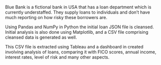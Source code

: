 Blue Bank is a fictional bank in USA that has a loan department which is currently understaffed.
They supply loans to individuals and don’t have much reporting on how risky these
borrowers are.

Using Pandas and NumPy in Python the initial loan JSON file is cleansed. Initial analysis is also done using Matplotlib, and a CSV file comprising cleansed data is generated as well.

This CSV file is extracted using Tableau and a dashboard in created involving analysis of loans, comparing it with FICO scores, annual income, interest rates, level of risk and many other aspects.

